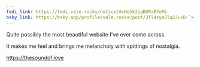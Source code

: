 ```yaml
---
fedi_link: https://fedi.vale.rocks/notice/AsNe5k2jgBURaB7oMi
bsky_link: https://bsky.app/profile/vale.rocks/post/3ll4sya2lq22u<D-`>
---
```


Quite possibly the most beautiful website I've ever come across.

It makes me feel and brings me melancholy with spittings of nostalgia.

<https://thesoundof.love>
